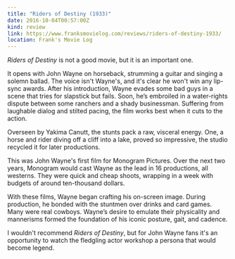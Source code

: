 ```yaml
---
title: "Riders of Destiny (1933)"
date: 2016-10-04T00:57:00Z
kind: review
link: https://www.franksmovielog.com/reviews/riders-of-destiny-1933/
location: Frank's Movie Log
---
```


_Riders of Destiny_ is not a good movie, but it is an important one.

It opens with John Wayne on horseback, strumming a guitar and singing a solemn ballad. The voice isn't Wayne's, and it's clear he won't win any lip-sync awards. After his introduction, Wayne evades some bad guys in a scene that tries for slapstick but fails. Soon, he’s embroiled in a water-rights dispute between some ranchers and a shady businessman. Suffering from laughable dialog and stilted pacing, the film works best when it cuts to the action.

Overseen by Yakima Canutt, the stunts pack a raw, visceral energy. One, a horse and rider diving off a cliff into a lake, proved so impressive, the studio recycled it for later productions.

This was John Wayne's first film for Monogram Pictures. Over the next two years, Monogram would cast Wayne as the lead in 16 productions, all westerns. They were quick and cheap shoots, wrapping in a week with budgets of around ten-thousand dollars.

With these films, Wayne began crafting his on-screen image. During production, he bonded with the stuntmen over drinks and card games. Many were real cowboys. Wayne’s desire to emulate their physicality and mannerisms formed the foundation of his iconic posture, gait, and cadence.

I wouldn't recommend _Riders of Destiny_, but for John Wayne fans it's an opportunity to watch the fledgling actor workshop a persona that would become legend.